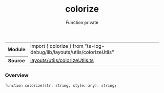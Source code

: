 <header class="symbol-info-header">    <h1 id="colorize">colorize</h1>    <label class="symbol-info-type-label function">Function</label>    <label class="api-type-label private">private</label>  </header>
<section class="symbol-info">      <table class="is-full-width">        <tbody>        <tr>          <th>Module</th>          <td>            <div class="lang-typescript">                <span class="token keyword">import</span> { colorize }                 <span class="token keyword">from</span>                 <span class="token string">"ts-log-debug/lib/layouts/utils/colorizeUtils"</span>                            </div>          </td>        </tr>        <tr>          <th>Source</th>          <td>            <a href="https://github.com/romakita/log-debug/blob/v4.0.2/src/layouts/utils/colorizeUtils.ts#L0-L0">                layouts/utils/colorizeUtils.ts            </a>        </td>        </tr>                </tbody>      </table>    </section>

### Overview

<pre><code class="typescript-lang">function <span class="token function">colorize</span><span class="token punctuation">(</span>str<span class="token punctuation">:</span> <span class="token keyword">string</span><span class="token punctuation">,</span> style<span class="token punctuation">:</span> <span class="token keyword">any</span><span class="token punctuation">)</span><span class="token punctuation">:</span> <span class="token keyword">string</span><span class="token punctuation">;</span></code></pre>
